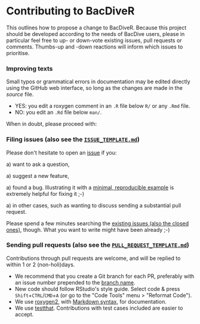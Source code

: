 # Contributing to BacDiveR

This outlines how to propose a change to BacDiveR. Because this project should 
be developed according to the needs of BacDive users, please in particular 
feel free to up- or down-vote existing issues, pull requests or comments. 
Thumbs-up and -down reactions will inform which issues to prioritise.


### Improving texts

Small typos or grammatical errors in documentation may be edited directly using
the GitHub web interface, so long as the changes are made in the _source_ file.

*  YES: you edit a roxygen comment in an `.R` file below `R/` or any `.Rmd` file.
*  NO: you edit an `.Rd` file below `man/`.

When in doubt, please proceed with:


### Filing issues (also see the [`ISSUE_TEMPLATE.md`](https://github.com/tibhannover/BacDiveR/blob/master/.github/ISSUE_TEMPLATE.md))

Please don't hesitate to open an [issue][issues] if you:

a) want to ask a question,

a) suggest a new feature, 

a) found a bug. Illustrating it with a [minimal, reproducible example][reprex] 
is extremely helpful for fixing it ;-) 

a) in other cases, such as wanting to discuss sending a substantial pull request.

Please spend a few minutes searching the [existing issues (also the closed ones)][issues],
though. What you want to write might have been already ;-)

[issues]: https://github.com/tibhannover/BacDiveR/issues/
[reprex]: https://www.tidyverse.org/help/#reprex


### Sending pull requests (also see the [`PULL_REQUEST_TEMPLATE.md`](https://github.com/tibhannover/BacDiveR/blob/master/.github/PULL_REQUEST_TEMPLATE.md))

Contributions through pull requests are welcome, and will be replied to within 1 
or 2 (non-holi)days.

*  We recommend that you create a Git branch for each PR, preferably with an issue number prepended to the [branch name][bn].
*  New code should follow RStudio's style guide. Select code & press `Shift`+`CTRL`/`CMD`+`A` (or go to the "Code Tools" menu > "Reformat Code").
*  We use [roxygen2](https://cran.r-project.org/package=roxygen2), with
[Markdown syntax](https://cran.r-project.org/web/packages/roxygen2/vignettes/markdown.html), 
for documentation.  
*  We use [testthat](https://cran.r-project.org/package=testthat). Contributions
with test cases included are easier to accept.  

[bn]: https://github.com/tibhannover/BacDiveR/branches
